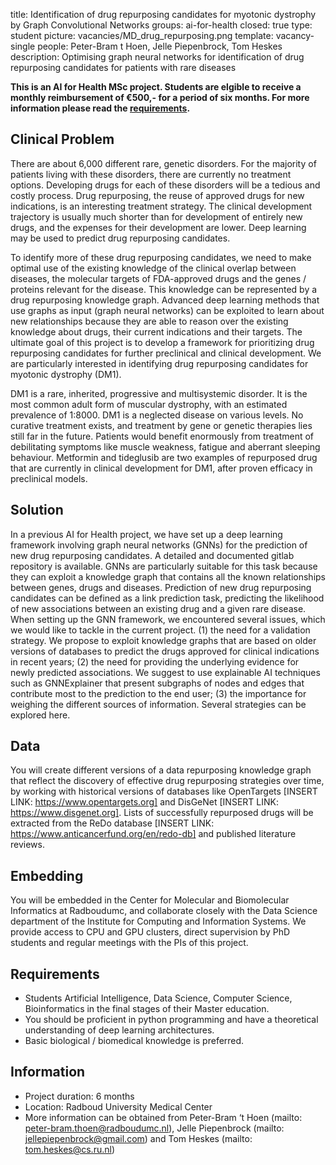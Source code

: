 title: Identification of drug repurposing candidates for myotonic dystrophy by Graph Convolutional Networks
groups: ai-for-health
closed: true
type: student 
picture: vacancies/MD_drug_repurposing.png
template: vacancy-single
people: Peter-Bram t Hoen, Jelle Piepenbrock, Tom Heskes
description: Optimising graph neural networks for identification of drug repurposing candidates for patients with rare diseases

**This is an AI for Health MSc project. Students are
elgible to receive a monthly reimbursement of €500,- for
a period of six months. For more information please read the
[requirements](https://www.ai-for-health.nl/requirements/).** 

## Clinical Problem 
There are about 6,000 different rare, genetic disorders. For the majority of patients living with these disorders, there are currently no treatment options. Developing drugs for each of these disorders will be a tedious and costly process. Drug repurposing, the reuse of approved drugs for new indications, is an interesting treatment strategy. The clinical development trajectory is usually much shorter than for development of entirely new drugs, and the expenses for their development are lower. Deep learning may be used to predict drug repurposing candidates.

To identify more of these drug repurposing candidates, we need to make optimal use of the existing knowledge of the clinical overlap between diseases, the molecular targets of FDA-approved drugs and the genes / proteins relevant for the disease. This knowledge can be represented by a drug repurposing knowledge graph. Advanced deep learning methods that use graphs as input (graph neural networks) can be exploited to learn about new relationships because they are able to reason over the existing knowledge about drugs, their current indications and their targets. The ultimate goal of this project is to develop a framework for prioritizing drug repurposing candidates for further preclinical and clinical development. We are particularly interested in identifying drug repurposing candidates for myotonic dystrophy (DM1). 

DM1 is a rare, inherited, progressive and multisystemic disorder. It is the most common adult form of muscular dystrophy, with an estimated prevalence of 1:8000. DM1 is a neglected disease on various levels. No curative treatment exists, and treatment by gene or genetic therapies lies still far in the future. Patients would benefit enormously from treatment of debilitating symptoms like muscle weakness, fatigue and aberrant sleeping behaviour. Metformin and tideglusib are two examples of repurposed drug that are currently in clinical development for DM1, after proven efficacy in preclinical models.

## Solution 
In a previous AI for Health project, we have set up a deep learning framework involving graph neural networks (GNNs) for the prediction of new drug repurposing candidates. A detailed and documented gitlab repository is available. GNNs are particularly suitable for this task because they can exploit a knowledge graph that contains all the known relationships between genes, drugs and diseases. Prediction of new drug repurposing candidates can be defined as a link prediction task, predicting the likelihood of new associations between an existing drug and a given rare disease.  
When setting up the GNN framework, we encountered several issues, which we would like to tackle in the current project. (1) the need for a validation strategy. We propose to exploit knowledge graphs that are based on older versions of databases to predict the drugs approved for clinical indications in recent years; (2) the need for providing the underlying evidence for newly predicted associations. We suggest to use explainable AI techniques such as GNNExplainer that present subgraphs of nodes and edges that contribute most to the prediction to the end user; (3) the importance for weighing the different sources of information. Several strategies can be explored here.   

## Data 
You will create different versions of a data repurposing knowledge graph that reflect the discovery of effective drug repurposing strategies over time, by working with historical versions of databases like OpenTargets [INSERT LINK: https://www.opentargets.org] and DisGeNet [INSERT LINK: https://www.disgenet.org]. Lists of successfully repurposed drugs will be extracted from the ReDo database [INSERT LINK: https://www.anticancerfund.org/en/redo-db] and published literature reviews. 

## Embedding 
You will be embedded in the Center for Molecular and Biomolecular Informatics at Radboudumc, and collaborate closely with the Data Science department of the Institute for Computing and Information Systems. We provide access to CPU and GPU clusters, direct supervision by PhD students and regular meetings with the PIs of this project.

## Requirements 
- Students Artificial Intelligence, Data Science, Computer Science, Bioinformatics in the final stages of their Master education. 
- You should be proficient in python programming and have a theoretical understanding of deep learning architectures. 
- Basic biological / biomedical knowledge is preferred.

## Information 
- Project duration: 6 months 
- Location: Radboud University Medical Center 
- More information can be obtained from Peter-Bram ‘t Hoen (mailto: peter-bram.thoen@radboudumc.nl), Jelle Piepenbrock (mailto: jellepiepenbrock@gmail.com) and Tom Heskes (mailto: tom.heskes@cs.ru.nl) 
